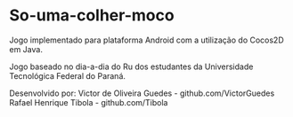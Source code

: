 # So-uma-colher-moco
Jogo implementado para plataforma Android com a utilização do Cocos2D em Java.

Jogo baseado no dia-a-dia do Ru dos estudantes da Universidade Tecnológica Federal do Paraná.

Desenvolvido por:
Victor de Oliveira Guedes - github.com/VictorGuedes
Rafael Henrique Tibola  - github.com/Tibola
